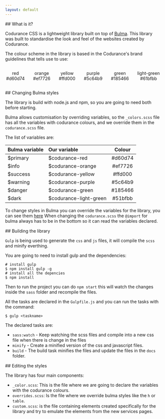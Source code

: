 ```yaml
---
layout: default
---
```


<div class="codurance-header" markdown="1">
## What is it?
</div>

Codurance CSS is a lightweight library built on top of [Bulma](https://bulma.io).
This library was built to standardise the look and feel of the websites created by Codurance.

The colour scheme in the library is based in the Codurance's brand guidelines that tells use to use:

<div class="columns" style="text-align: center; margin-top: 15px;">
    <div class="column is-2">
        <div class="circle" style="background-color: #d60d74;"></div>
        <p>red<br/> #d60d74</p>
    </div>
    <div class="column is-2">
        <div class="circle" style="background-color: #ef7726;"></div>
        <p>orange<br/> #ef7726</p>
    </div>
    <div class="column is-2">
        <div class="circle" style="background-color: #ffd000;"></div>
        <p>yellow<br/> #ffd000</p>
    </div>
    <div class="column is-2">
        <div class="circle" style="background-color: #5c64b9;"></div>
        <p>purple<br/> #5c64b9</p>
    </div>
    <div class="column is-2">
        <div class="circle" style="background-color: #185466;"></div>
        <p>green<br/> #185466</p>
    </div>
    <div class="column is-2">
        <div class="circle" style="background-color: #61bfbb;"></div>
        <p>light-green<br/> #61bfbb</p>
    </div>
</div>

<div class="codurance-header" style="margin-top: 15px;" markdown="1">
## Changing Bulma styles
</div>

The library is build with node.js and npm, so you are going to need both before starting. 

Bulma allows customisation by overriding variables, so the `_colors.scss` file has all the variables with codurance colours,
and we override them in the `codurance.scss` file. 

The list of variables are: 

| Bulma variable | Our variable | Colour |
| :--- | :--- | :---: |
| $primary | $codurance-red | #d60d74 |
| $info | $codurance-orange | #ef7726 |
| $success | $codurance-yellow | #ffd000 |
| $warning | $codurance-purple | #5c64b9 |
| $danger | $codurance-green | #185466 |
| $dark | $codurance-light-green | #51bfbb |

To change styles in Bulma you can override the variables for the library, you can see them [here](https://bulma.io/documentation/customize/variables/) 
When changing the `codurance.scss` the `@import` for bulma always has to be in the bottom so it can read the variables declared. 

<div class="codurance-header" style="margin-top: 15px;" markdown="1">
## Building the library
</div>

`Gulp` is being used to generate the `css` and `js` files, it will compile the `scss` and minify everthing. 

You are going to need to install gulp and the dependencies:
```shell
# install gulp
$ npm install gulp -g
# install all the depencies
$ npm install
```

Then to run the project you can do `npm start` this will watch the changes inside the `sass` folder and recompile the files. 

All the tasks are declared in the `Gulpfile.js` and you can run the tasks with the command:
```shell
$ gulp <taskname>
```

The declared tasks are: 

- `sass:watch` - Keep watching the scss files and compile into a new css file when there is change in the files
- `minify` - Create a minified version of the css and javascript files.
- `build` - The build task minifies the files and update the files in the `docs` folder.

<div class="codurance-header" style="margin-top: 15px;" markdown="1">
## Editing the styles
</div>

The library has four main components:

- `_color.scss`: This is the file where we are going to declare the variables with the codurance colours.
- `overrides.scss`: Is the file where we override bulma styles like the `h` or `table`. 
- `custom.scss`: is the file containing elements created specifically for the library and try to emulate the elements from the new services pages. 

